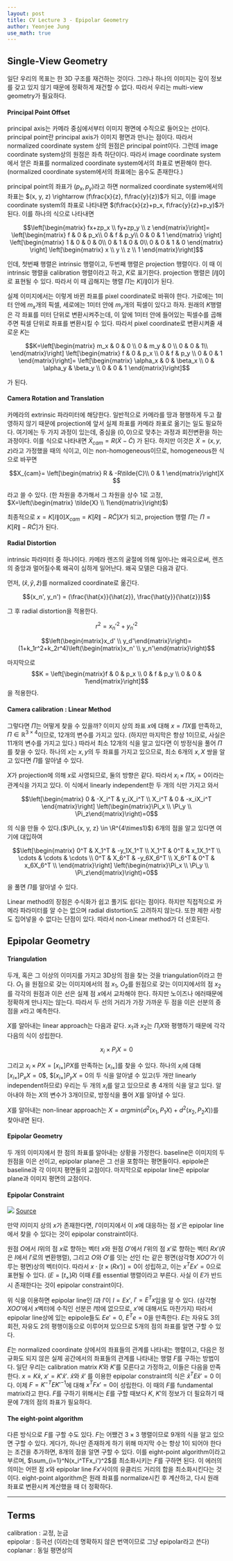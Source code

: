 ```yaml
---
layout: post
title: CV Lecture 3 - Epipolar Geometry
author: Yeonjee Jung
use_math: true
---
```


## Single-View Geometry
일단 우리의 목표는 한 3D 구조를 재건하는 것이다. 그러나 하나의 이미지는 깊이 정보를 갖고 있지 않기 때문에 정확하게 재건할 수 없다. 따라서 우리는 multi-view geometry가 필요하다.

#### Principal Point Offset
principal axis는 카메라 중심에서부터 이미지 평면에 수직으로 들어오는 선이다. principal point란 principal axis가 이미지 평면과 만나는 점이다. 따라서 normalized coordinate system 상의 원점은 principal point이다. 그런데 image coordinate system상의 원점은 좌측 하단이다. 따라서 image coordinate system에서 얻은 좌표를 normalized coordinate system에서의 좌표로 변환해야 한다. (normalized coordinate system에서의 좌표에는 음수도 존재한다.)

principal point의 좌표가 $(p_x, p_y)$라고 하면 normalized coordinate system에서의 좌표는 $(x, y, z) \rightarrow (f\frac{x}{z}, f\frac{y}{z})$가 되고, 이를 image coordinate system의 좌표로 나타내면 $(f\frac{x}{z}+p_x, f\frac{y}{z}+p_y)$가 된다. 이를 하나의 식으로 나타내면

$$\left[\begin{matrix} fx+zp_x \\ fy+zp_y \\ z \end{matrix}\right]=
\left[\begin{matrix}
f & 0 & p_x\\
0 & f & p_y\\
0 & 0 & 1
\end{matrix} \right]
\left[\begin{matrix}
1 & 0 & 0 & 0\\
0 & 1 & 0 & 0\\
0 & 0 & 1 & 0
\end{matrix} \right]
\left[\begin{matrix} x \\ y \\ z \\ 1 \end{matrix}\right]$$

인데, 첫번째 행렬은 intrinsic 행렬이고, 두번째 행렬은 projection 행렬이다. 이 때 이 intrinsic 행렬을 calibration 행렬이라고 하고, $K$로 표기한다. projection 행렬은 $[I\|0]$로 표현될 수 있다. 따라서 이 때 곱해지는 행렬 $\Pi$는 $K[I\|0]$가 된다.

실제 이미지에서는 이렇게 바뀐 좌표를 pixel coordinate로 바꿔야 한다. 가로에는 $1$미터 안에 $m_x$개의 픽셀, 세로에는 $1$미터 안에 $m_y$개의 픽셀이 있다고 하자. 원래의 $K$행렬은 각 좌표를 미터 단위로 변환시켜주는데, 이 앞에 $1$미터 안에 들어있는 픽셀수를 곱해주면 픽셀 단위로 좌표를 변환시킬 수 있다. 따라서 pixel coordinate로 변환시켜줄 새로운 $K$는

$$K=\left[\begin{matrix}
m_x & 0 & 0 \\
0 & m_y & 0 \\
0 & 0 & 1\\
\end{matrix}\right]
\left[\begin{matrix}
f & 0 & p_x \\
0 & f & p_y \\
0 & 0 & 1
\end{matrix}\right]=
\left[\begin{matrix}
\alpha_x & 0 & \beta_x \\
0 & \alpha_y & \beta_y \\
0 & 0 & 1
\end{matrix}\right]$$

가 된다.

#### Camera Rotation and Translation
카메라의 extrinsic 파라미터에 해당한다. 일반적으로 카메라를 땅과 평행하게 두고 촬영하지 않기 때문에 projection에 앞서 실제 좌표를 카메라 좌표로 옮기는 일도 필요하다. 여기에는 두 가지 과정이 있는데, 중심을 $(0, 0)$으로 맞추는 과정과 회전변환을 하는 과정이다. 이를 식으로 나타내면 $\tilde{X}_{cam} = R(\tilde{X}-\tilde{C})$ 가 된다. 하지만 이것은 $\tilde{X} = (x, y, z)$라고 가정했을 때의 식이고, 이는 non-homogeneous이므로, homogeneous한 식으로 바꾸면

$$X_{cam}=
\left[\begin{matrix}
R & -R\tilde{C}\\ 0 & 1
\end{matrix}\right]X
$$

라고 쓸 수 있다. (한 차원을 추가해서 그 차원을 상수 $1$로 고정, $X=\left(\begin{matrix} \tilde{X} \\ 1\end{matrix}\right)$)

최종적으로 $x = K[I\|0]X_{cam} = K[R\|-R\tilde{C}]X$가 되고, projection 행렬 $\Pi$는 $\Pi = K[R\|-R\tilde{C}]$가 된다.

#### Radial Distortion
intrinsic 파라미터 중 하나이다. 카메라 렌즈의 굴절에 의해 일어나는 왜곡으로써, 렌즈의 중앙과 멀어질수록 왜곡이 심하게 일어난다. 왜곡 모델은 다음과 같다.

먼저, $(\hat{x}, \hat{y}, \hat{z})$를 normalized coordinate로 옮긴다.  

$$(x_n', y_n') = (\frac{\hat{x}}{\hat{z}}, \frac{\hat{y}}{\hat{z}})$$

그 후 radial distortion을 적용한다.

$$r^2 = x_n'^2 + y_n'^2$$

$$\left(\begin{matrix}x_d' \\ y_d'\end{matrix}\right)=
(1+k_1r^2+k_2r^4)\left(\begin{matrix}x_n' \\ y_n'\end{matrix}\right)$$

마지막으로 $$K = \left[\begin{matrix}f & 0 & p_x \\ 0 & f & p_y \\ 0 & 0 & 1\end{matrix}\right]$$을 적용한다.

#### Camera calibration : Linear Method
그렇다면 $\Pi$는 어떻게 찾을 수 있을까? 이미지 상의 좌표 $x$에 대해 $x=\Pi X$를 만족하고, $\Pi \in \mathbb{R}^{3\times4}$이므로, 12개의 변수를 가지고 있다. (하지만 마지막은 항상 1이므로, 사실은 11개의 변수를 가지고 있다.) 따라서 최소 12개의 식을 알고 있다면 이 방정식을 풀어 $\Pi$를 찾을 수 있다. 하나의 $x$는 $x, y$의 두 좌표를 가지고 있으므로, 최소 6개의 $x, X$ 쌍을 알고 있다면 $\Pi$를 알아낼 수 있다.

$X$가 projection에 의해 $x$로 사영되므로, 둘의 방향은 같다. 따라서 $x_i \times \Pi X_i = 0$이라는 관계식을 가지고 있다. 이 식에서 linearly independent한 두 개의 식만 가지고 와서

$$\left[\begin{matrix}
0 & -X_i^T & y_iX_i^T \\
X_i^T & 0 & -x_iX_i^T
\end{matrix}\right]
\left(\begin{matrix}\Pi_x \\ \Pi_y \\ \Pi_z\end{matrix}\right)=0$$

의 식을 만들 수 있다.($\Pi_{x, y, z} \in \R^{4\times1}$) 6개의 점을 알고 있다면 여기에 대입하여

$$\left[\begin{matrix}
0^T & X_1^T & -y_1X_1^T \\
X_1^T & 0^T & x_1X_1^T \\
\cdots & \cdots & \cdots \\
0^T & X_6^T & -y_6X_6^T \\
X_6^T & 0^T & x_6X_6^T \\
\end{matrix}\right]
\left(\begin{matrix}\Pi_x \\ \Pi_y \\ \Pi_z\end{matrix}\right)=0$$

을 풀면 $\Pi$를 알아낼 수 있다.

Linear method의 장점은 수식화가 쉽고 풀기도 쉽다는 점이다. 하지만 직접적으로 카메라 파라미터를 알 수는 없으며 radial distortion도 고려하지 않는다. 또한 제한 사항도 집어넣을 수 없다는 단점이 있다. 따라서 non-Linear method가 더 선호된다.

## Epipolar Geometry

#### Triangulation
두개, 혹은 그 이상의 이미지를 가지고 3D상의 점을 찾는 것을 triangulation이라고 한다. $O_1$ 을 원점으로 갖는 이미지에서의 점 $x_1$, $O_2$를 원점으로 갖는 이미지에서의 점 $x_2$를 각각의 원점과 이은 선은 실제 점 $x$에서 교차해야 한다. 하지만 노이즈나 에러때문에 정확하게 만나지는 않는다. 따라서 두 선의 거리가 가장 가까운 두 점을 이은 선분의 중점을 $x$라고 예측한다.

$X$를 알아내는 linear approach는 다음과 같다. $x_1$과 $x_2$는 $\Pi_iX$와 평행하기 때문에 각각 다음의 식이 성립한다.

$$x_i \times P_iX=0$$

그리고 $x_i\times PX=[x_{i\times}]PX$를 만족하는 $[x_{i\times}]$를 찾을 수 있다. 하나의 $x_i$에 대해 $[x_{i\times}]P_xX=0$$, $$[x_{i\times}]P_yX=0$의 두 식을 알아낼 수 있고(두 개만 linearly independent하므로) 우리는 두 개의 $x_i$를 알고 있으므로 총 4개의 식을 알고 있다. 알아내야 하는 $X$의 변수가 3개이므로, 방정식을 풀어 $X$를 알아낼 수 있다.

$X$를 알아내는 non-linear approach는 $X = argmin(d^2(x_1, P_1X)+d^2(x_2, P_2X))$를 찾아내면 된다.

#### Epipolar Geometry
두 개의 이미지에서 한 점의 좌표를 알아내는 상황을 가정한다. baseline은 이미지의 두 원점을 이은 선이고, epipolar plane은 그 선을 포함하는 평면들이다. epipole은 baseline과 각 이미지 평면들의 교점이다. 마지막으로 epipolar line은 epipolar plane과 이미지 평면의 교점이다.

#### Epipolar Constraint

![](https://slideplayer.com/slide/4824174/15/images/43/Epipolar+constraint%3A+Calibrated+case.jpg)
[Source](https://slideplayer.com/slide/4824174/15/images/43/Epipolar+constraint%3A+Calibrated+case.jpg)

만약 $I$이미지 상의 $x$가 존재한다면, $I'$이미지에서 이 $x$에 대응하는 점 $x'$은 epipolar line에서 찾을 수 있다는 것이 epipolar constraint이다.

원점 $O$에서 $I$위의 점 $x$로 향하는 벡터 $x$와 원점 $O'$에서 $I'$위의 점 $x'$로 향하는 벡터 $Rx'$($R$은 $I$에서 $I'$로의 변환행렬), 그리고 $O$와 $O'$를 잇는 선인 $t$는 같은 평면(삼각형 $XOO'$가 이루는 평면)상의 벡터이다. 따라서 $x\cdot[t\times(Rx')]=0$이 성립하고, 이는 $x^TEx'=0$으로 표현될 수 있다. ($E=[t_\times]R$) 이때 $E$를 essential 행렬이라고 부른다. 사실 이 $E$가 반드시 존재한다는 것이 epipolar constraint이다.

위 식을 이용하면 epipolar line인 $l$과 $l'$이 $l=Ex'$, $l'=E^Tx$임을 알 수 있다. (삼각형 $XOO'$에서 $x$벡터에 수직인 선분은 $l$밖에 없으므로, $x'$에 대해서도 마찬가지) 따라서 epipolar line상에 있는 epipole들도 $Ee'=0$, $E^Te=0$을 만족한다. $E$는 자유도 3의 회전, 자유도 2의 평행이동으로 이루어져 있으므로 5개의 점의 좌표를 알면 구할 수 있다.

$E$는 normalized coordinate 상에서의 좌표들의 관계를 나타내는 행렬이고, 다음은 정규화도 되지 않은 실제 공간에서의 좌표들의 관계를 나타내는 행렬 $F$를 구하는 방법이다. 일단 우리는 calibration matrix $K$와 $K'$를 모른다고 가정하고, 이들은 다음을 만족한다. $x = K\hat{x}$, $x'=K'\hat{x}'$. $\hat{x}$와 $\hat{x}'$ 를 이용한 epipolar constraint의 식은 $\hat{x}^TE\hat{x}'=0$ 이다. 이제 $F=K^{-T}EK'^{-1}$에 대해 $x^TFx'=0$이 성립한다. 이 때의 $F$를 fundamental matrix라고 한다. $F$를 구하기 위해서는 $E$를 구할 때보다 $K$, $K'$의 정보가 더 필요하기 때문에 7개의 점의 좌표가 필요하다.

#### The eight-point algorithm
다른 방식으로 $F$를 구할 수도 있다. $F$는 어쨌건 $3\times3$ 행렬이므로 9개의 식을 알고 있으면 구할 수 있다. 게다가, 하나만 존재하게 하기 위해 마지막 수는 항상 1이 되어야 한다는 조건을 추가하면, 8개의 점을 알면 구할 수 있다. 이를 eight-point algorithm이라고 부르며, $\sum_{i=1}^N(x_i^TFx_i')^2$를 최소화시키는 $F$를 구하면 된다. 이 에러의 의미는 어떤 점 $x$와 epipolar line $Fx'$사이의 유클리드 거리의 합을 최소화시킨다는 것이다. eight-point algorithm은 원래 좌표를 normalize시킨 후 계산하고, 다시 원래 좌표로 변환시켜 계산했을 때 더 정확하다.

---
## Terms
calibration : 교정, 눈금  
epipolar : 등극선 (이라는데 명확하지 않은 번역이므로 그냥 epipolar라고 쓴다)  
coplanar : 동일 평면상의  

